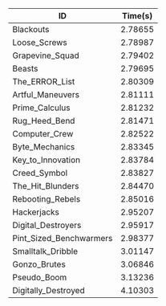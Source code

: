 |ID|Time(s)|
|-|-|
|Blackouts|2.78655|
|Loose_Screws|2.78987|
|Grapevine_Squad|2.79402|
|Beasts|2.79695|
|The_ERROR_List|2.80309|
|Artful_Maneuvers|2.81111|
|Prime_Calculus|2.81232|
|Rug_Heed_Bend|2.81471|
|Computer_Crew|2.82522|
|Byte_Mechanics|2.83345|
|Key_to_Innovation|2.83784|
|Creed_Symbol|2.83827|
|The_Hit_Blunders|2.84470|
|Rebooting_Rebels|2.85016|
|Hackerjacks|2.95207|
|Digital_Destroyers|2.95917|
|Pint_Sized_Benchwarmers|2.98377|
|Smalltalk_Dribble|3.01147|
|Gonzo_Brutes|3.06846|
|Pseudo_Boom|3.13236|
|Digitally_Destroyed|4.10303|
